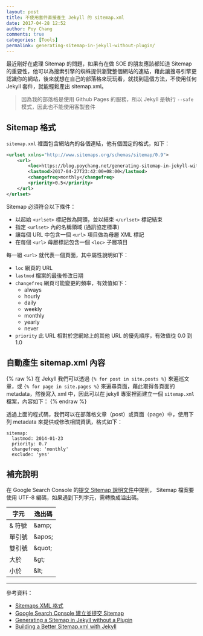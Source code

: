 ```yaml
---
layout: post
title: 不使用套件直接產生 Jekyll 的 sitemap.xml
date: 2017-04-28 12:52
author: Poy Chang
comments: true
categories: [Tools]
permalink: generating-sitemap-in-jekyll-without-plugin/
---
```

最近剛好在處理 Sitemap 的問題，如果有在做 SOE 的朋友應該都知道 Sitemap 的重要性，他可以為搜索引擎的蜘蛛提供瀏覽整個網站的連結，藉此讓搜尋引擎更認識你的網站，後來就想在自己的部落格來玩玩看，就找到這個方法，不使用任何 Jekyll 套件，就能輕鬆產出 sitemap.xml。

>因為我的部落格是使用 Github Pages 的服務，所以 Jekyll 是執行 `--safe` 模式，因此也不能使用客製套件

## Sitemap 格式

`sitemap.xml` 裡面包含網站內的各個連結，他有個固定的格式，如下：

```xml
<urlset xmlns="http://www.sitemaps.org/schemas/sitemap/0.9">
    <url>
        <loc>https://blog.poychang.net/generating-sitemap-in-jekyll-without-plugin/</loc>
        <lastmod>2017-04-27T23:42:00+08:00</lastmod>
        <changefreq>monthly</changefreq>
        <priority>0.5</priority>
    </url>
</urlset>
```

Sitemap 必須符合以下條件：

* 以起始 `<urlset>` 標記做為開頭，並以結束 `</urlset>` 標記結束
* 指定 `<urlset>` 內的名稱領域 (通訊協定標準)
* 讓每個 URL 中包含一個 `<url>` 項目做為母層 XML 標記
* 在每個 `<url>` 母層標記包含一個 `<loc>` 子層項目

每一組 `<url>` 就代表一個頁面，其中屬性說明如下：

* `loc` 網頁的 URL
* `lastmod` 檔案的最後修改日期
* `changefreq` 網頁可能變更的頻率，有效值如下：
	* always
	* hourly
	* daily
	* weekly
	* monthly
	* yearly
	* never
* `priority` 此 URL 相對於您網站上的其他 URL 的優先順序，有效值從 0.0 到 1.0

## 自動產生 sitemap.xml 內容

{% raw %}
在 Jekyll 我們可以透過 `{% for post in site.posts %}` 來遍巡文章，或 `{% for page in site.pages %}` 來遍尋頁面，藉此取得各頁面的 metadata，然後寫入 xml 中，因此可以在 jekyll 專案裡面建立一個 `sitemap.xml` 檔案，內容如下：
{% endraw %}

<script src="https://gist.github.com/poychang/fb7be1320565c6cee6cf8255a1ce321a.js"></script>

透過上面的程式碼，我們可以在部落格文章（post）或頁面（page）中，使用下列 metadata 來提供或修改相關資訊，格式如下：

```
sitemap:
  lastmod: 2014-01-23
  priority: 0.7
  changefreq: 'monthly'
  exclude: 'yes'
```

## 補充說明

在 Google Search Console 的[提交 Sitemap 說明文件](https://support.google.com/webmasters/answer/183668?hl=zh-Hant)中提到， Sitemap 檔案要使用 UTF-8 編碼，如果遇到下列字元，需轉換成溢出碼。

<table class="table table-striped">
<thead>
  <tr>
    <th>字元</th>
	<th>逸出碼</th>
  </tr>
</thead>
<tbody>
  <tr>
	<td>& 符號</td>
	<td>&amp;amp;</td>
  </tr>
  <tr>
	<td>單引號</td>
	<td>&amp;apos;</td>
  </tr>
  <tr>
	<td>雙引號</td>
	<td>&amp;quot;</td>
  </tr>
  <tr>
	<td>大於</td>
	<td>&amp;gt;</td>
  </tr>
  <tr>
	<td>小於</td>
	<td>&amp;lt;</td>
  </tr>
</tbody>
</table>

----------

參考資料：

* [Sitemaps XML 格式](https://www.sitemaps.org/zh_TW/protocol.html)
* [Google Search Console 建立並提交 Sitemap](https://support.google.com/webmasters/answer/183668?hl=zh-Hant)
* [Generating a Sitemap in Jekyll without a Plugin](http://davidensinger.com/2013/03/generating-a-sitemap-in-jekyll-without-a-plugin/)
* [Building a Better Sitemap.xml with Jekyll](http://davidensinger.com/2013/11/building-a-better-sitemap-xml-with-jekyll/)